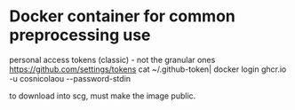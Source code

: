 # Docker container for common preprocessing use

personal access tokens (classic) - not the granular ones
https://github.com/settings/tokens
cat ~/.github-token| docker login ghcr.io -u cosnicolaou --password-stdin


to download into scg, must make the image public.
